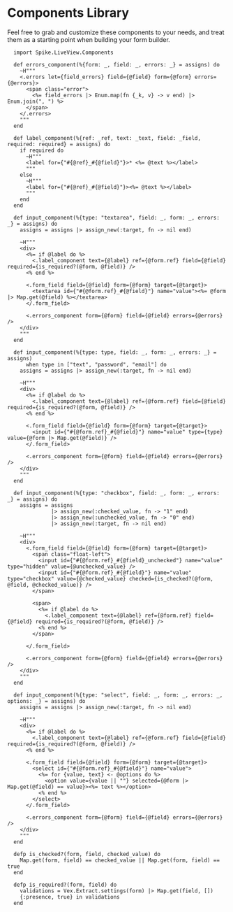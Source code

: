 # Components Library

Feel free to grab and customize these components to your needs, and treat them
as a starting point when building your form builder.

      import Spike.LiveView.Components

      def errors_component(%{form: _, field: _, errors: _} = assigns) do
        ~H"""
        <.errors let={field_errors} field={@field} form={@form} errors={@errors}>
          <span class="error">
            <%= field_errors |> Enum.map(fn {_k, v} -> v end) |> Enum.join(", ") %>
          </span>
        </.errors>
        """
      end

      def label_component(%{ref: _ref, text: _text, field: _field, required: required} = assigns) do
        if required do
          ~H"""
          <label for={"#{@ref}_#{@field}"}>* <%= @text %></label>
          """
        else
          ~H"""
          <label for={"#{@ref}_#{@field}"}><%= @text %></label>
          """
        end
      end

      def input_component(%{type: "textarea", field: _, form: _, errors: _} = assigns) do
        assigns = assigns |> assign_new(:target, fn -> nil end)

        ~H"""
        <div>
          <%= if @label do %>
            <.label_component text={@label} ref={@form.ref} field={@field} required={is_required?(@form, @field)} />
          <% end %>

          <.form_field field={@field} form={@form} target={@target}>
            <textarea id={"#{@form.ref}_#{@field}"} name="value"><%= @form |> Map.get(@field) %></textarea>
          </.form_field>

          <.errors_component form={@form} field={@field} errors={@errors} />
        </div>
        """
      end

      def input_component(%{type: type, field: _, form: _, errors: _} = assigns)
          when type in ["text", "password", "email"] do
        assigns = assigns |> assign_new(:target, fn -> nil end)

        ~H"""
        <div>
          <%= if @label do %>
            <.label_component text={@label} ref={@form.ref} field={@field} required={is_required?(@form, @field)} />
          <% end %>

          <.form_field field={@field} form={@form} target={@target}>
            <input id={"#{@form.ref}_#{@field}"} name="value" type={type} value={@form |> Map.get(@field)} />
          </.form_field>

          <.errors_component form={@form} field={@field} errors={@errors} />
        </div>
        """
      end

      def input_component(%{type: "checkbox", field: _, form: _, errors: _} = assigns) do
        assigns = assigns
                  |> assign_new(:checked_value, fn -> "1" end)
                  |> assign_new(:unchecked_value, fn -> "0" end)
                  |> assign_new(:target, fn -> nil end)

        ~H"""
        <div>
          <.form_field field={@field} form={@form} target={@target}>
            <span class="float-left">
              <input id={"#{@form.ref}_#{@field}_unchecked"} name="value" type="hidden" value={@unchecked_value} />
              <input id={"#{@form.ref}_#{@field}"} name="value" type="checkbox" value={@checked_value} checked={is_checked?(@form, @field, @checked_value)} />
            </span>

            <span>
              <%= if @label do %>
                <.label_component text={@label} ref={@form.ref} field={@field} required={is_required?(@form, @field)} />
              <% end %>
            </span>

          </.form_field>

          <.errors_component form={@form} field={@field} errors={@errors} />
        </div>
        """
      end

      def input_component(%{type: "select", field: _, form: _, errors: _, options: _} = assigns) do
        assigns = assigns |> assign_new(:target, fn -> nil end)

        ~H"""
        <div>
          <%= if @label do %>
            <.label_component text={@label} ref={@form.ref} field={@field} required={is_required?(@form, @field)} />
          <% end %>

          <.form_field field={@field} form={@form} target={@target}>
            <select id={"#{@form.ref}_#{@field}"} name="value">
              <%= for {value, text} <- @options do %>
                <option value={value || ""} selected={@form |> Map.get(@field) == value}><%= text %></option>
              <% end %>
            </select>
          </.form_field>

          <.errors_component form={@form} field={@field} errors={@errors} />
        </div>
        """
      end

      defp is_checked?(form, field, checked_value) do
        Map.get(form, field) == checked_value || Map.get(form, field) == true
      end

      defp is_required?(form, field) do
        validations = Vex.Extract.settings(form) |> Map.get(field, [])
        {:presence, true} in validations
      end

